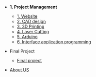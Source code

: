 <!-- docs/_sidebar.md -->
- **1. Project Management**
   - [1. Website](web/Web2Designing.md)
   - [2. CAD design](cad/cad.md)
   - [3. 3D Printing](3dprinting/3dprinting.md)
   - [4. Laser Cutting](lasercutting/lasercut.md)
   - [5. Arduino](arduino/arduino.md)
   - [6. Interface application programming](processing/processing.md)

- Final Project
  - [Final project](FinalProject/FinalProject.md) 
  
- [About US](AboutUs/TeamIntro.md)